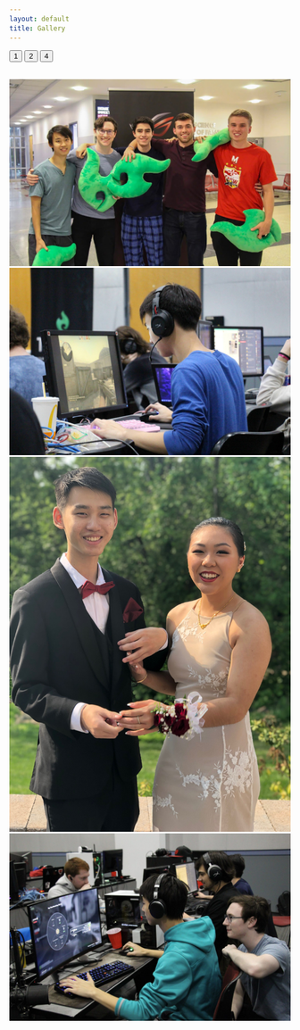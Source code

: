 ```yaml
---
layout: default
title: Gallery
---
```


<button class = "butt" onclick="one()">1</button>
<button class = "butt" onclick="two()">2</button>
<button class = "butt" onclick="four()">4</button>

<br>
<div class = "row">
    <div class = "col">
        <img src='assets/images/howitbe.jpeg'>
        <img src='assets/images/andy.jpeg'>
    </div>
    <div class = "col">
        <img src='assets/images/Prom.jpeg'>
        <img src='assets/images/lewk.jpeg'>
    </div>
</div>


<script>
// Get the elements with class="column"
var elements = document.getElementsByClassName("col");

// Declare a "loop" variable
var i;

// Full-width images
function one() {
  for (i = 0; i < elements.length; i++) {
    elements[i].style.width = "100%";
  }
}

// Two images side by side
function two() {
  for (i = 0; i < elements.length; i++) {
    elements[i].style.width  = "70%";
  }
}

// Four images side by side
function four() {
  for (i = 0; i < elements.length; i++) {
    elements[i].style.width = "50%";
  }
}
</script>
